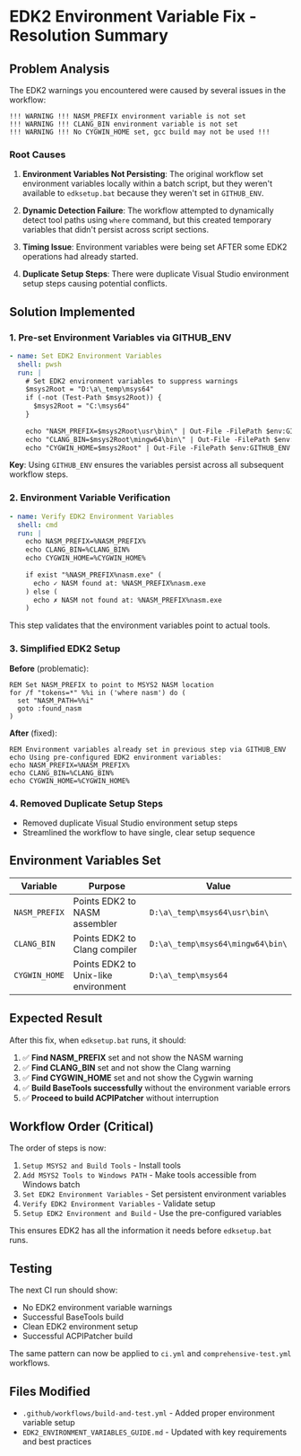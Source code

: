 # EDK2 Environment Variable Fix - Resolution Summary

## Problem Analysis

The EDK2 warnings you encountered were caused by several issues in the workflow:

```
!!! WARNING !!! NASM_PREFIX environment variable is not set
!!! WARNING !!! CLANG_BIN environment variable is not set  
!!! WARNING !!! No CYGWIN_HOME set, gcc build may not be used !!!
```

### Root Causes

1. **Environment Variables Not Persisting**: The original workflow set environment variables locally within a batch script, but they weren't available to `edksetup.bat` because they weren't set in `GITHUB_ENV`.

2. **Dynamic Detection Failure**: The workflow attempted to dynamically detect tool paths using `where` command, but this created temporary variables that didn't persist across script sections.

3. **Timing Issue**: Environment variables were being set AFTER some EDK2 operations had already started.

4. **Duplicate Setup Steps**: There were duplicate Visual Studio environment setup steps causing potential conflicts.

## Solution Implemented

### 1. Pre-set Environment Variables via GITHUB_ENV

```yaml
- name: Set EDK2 Environment Variables
  shell: pwsh
  run: |
    # Set EDK2 environment variables to suppress warnings
    $msys2Root = "D:\a\_temp\msys64"
    if (-not (Test-Path $msys2Root)) {
      $msys2Root = "C:\msys64"
    }
    
    echo "NASM_PREFIX=$msys2Root\usr\bin\" | Out-File -FilePath $env:GITHUB_ENV -Encoding utf8 -Append
    echo "CLANG_BIN=$msys2Root\mingw64\bin\" | Out-File -FilePath $env:GITHUB_ENV -Encoding utf8 -Append
    echo "CYGWIN_HOME=$msys2Root" | Out-File -FilePath $env:GITHUB_ENV -Encoding utf8 -Append
```

**Key**: Using `GITHUB_ENV` ensures the variables persist across all subsequent workflow steps.

### 2. Environment Variable Verification

```yaml
- name: Verify EDK2 Environment Variables
  shell: cmd
  run: |
    echo NASM_PREFIX=%NASM_PREFIX%
    echo CLANG_BIN=%CLANG_BIN%
    echo CYGWIN_HOME=%CYGWIN_HOME%
    
    if exist "%NASM_PREFIX%nasm.exe" (
      echo ✓ NASM found at: %NASM_PREFIX%nasm.exe
    ) else (
      echo ✗ NASM not found at: %NASM_PREFIX%nasm.exe
    )
```

This step validates that the environment variables point to actual tools.

### 3. Simplified EDK2 Setup

**Before** (problematic):
```batch
REM Set NASM_PREFIX to point to MSYS2 NASM location
for /f "tokens=*" %%i in ('where nasm') do (
  set "NASM_PATH=%%i"
  goto :found_nasm
)
```

**After** (fixed):
```batch
REM Environment variables already set in previous step via GITHUB_ENV
echo Using pre-configured EDK2 environment variables:
echo NASM_PREFIX=%NASM_PREFIX%
echo CLANG_BIN=%CLANG_BIN%
echo CYGWIN_HOME=%CYGWIN_HOME%
```

### 4. Removed Duplicate Setup Steps

- Removed duplicate Visual Studio environment setup steps
- Streamlined the workflow to have single, clear setup sequence

## Environment Variables Set

| Variable | Purpose | Value | 
|----------|---------|-------|
| `NASM_PREFIX` | Points EDK2 to NASM assembler | `D:\a\_temp\msys64\usr\bin\` |
| `CLANG_BIN` | Points EDK2 to Clang compiler | `D:\a\_temp\msys64\mingw64\bin\` |
| `CYGWIN_HOME` | Points EDK2 to Unix-like environment | `D:\a\_temp\msys64` |

## Expected Result

After this fix, when `edksetup.bat` runs, it should:

1. ✅ **Find NASM_PREFIX** set and not show the NASM warning
2. ✅ **Find CLANG_BIN** set and not show the Clang warning  
3. ✅ **Find CYGWIN_HOME** set and not show the Cygwin warning
4. ✅ **Build BaseTools successfully** without the environment variable errors
5. ✅ **Proceed to build ACPIPatcher** without interruption

## Workflow Order (Critical)

The order of steps is now:

1. `Setup MSYS2 and Build Tools` - Install tools
2. `Add MSYS2 Tools to Windows PATH` - Make tools accessible from Windows batch
3. `Set EDK2 Environment Variables` - Set persistent environment variables
4. `Verify EDK2 Environment Variables` - Validate setup
5. `Setup EDK2 Environment and Build` - Use the pre-configured variables

This ensures EDK2 has all the information it needs before `edksetup.bat` runs.

## Testing

The next CI run should show:

- No EDK2 environment variable warnings
- Successful BaseTools build
- Clean EDK2 environment setup
- Successful ACPIPatcher build

The same pattern can now be applied to `ci.yml` and `comprehensive-test.yml` workflows.

## Files Modified

- `.github/workflows/build-and-test.yml` - Added proper environment variable setup
- `EDK2_ENVIRONMENT_VARIABLES_GUIDE.md` - Updated with key requirements and best practices
